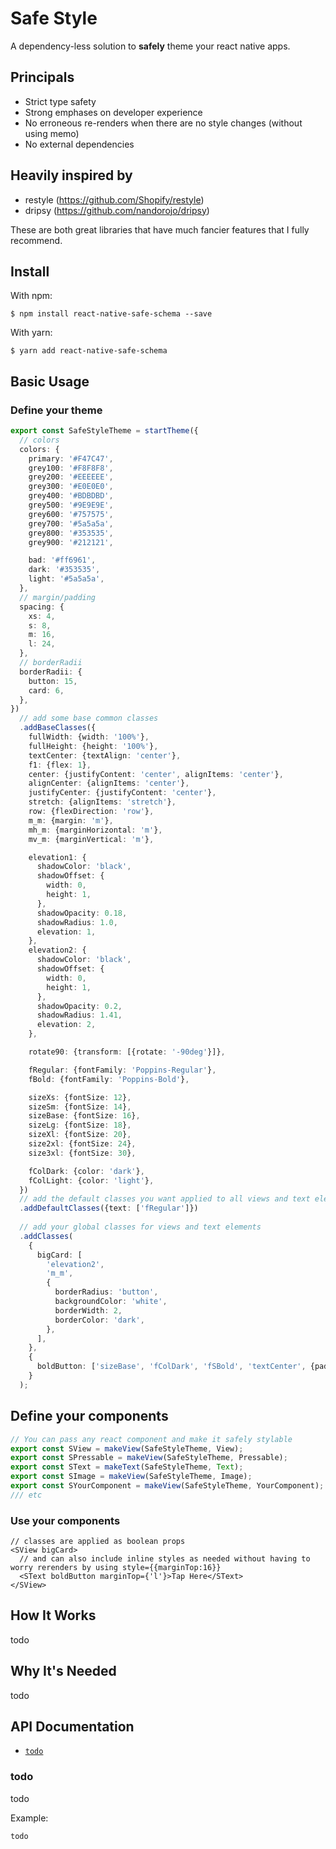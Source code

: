 # Safe Style

A dependency-less solution to **safely** theme your react native apps.

## Principals
- Strict type safety
- Strong emphases on developer experience
- No erroneous re-renders when there are no style changes (without using memo)
- No external dependencies


## Heavily inspired by
- restyle (https://github.com/Shopify/restyle)
- dripsy (https://github.com/nandorojo/dripsy)

These are both great libraries that have much fancier features that I fully recommend.


## Install

With npm:

```
$ npm install react-native-safe-schema --save
```

With yarn:

```
$ yarn add react-native-safe-schema
```

## Basic Usage

### Define your theme

```ts
export const SafeStyleTheme = startTheme({
  // colors
  colors: {
    primary: '#F47C47',
    grey100: '#F8F8F8',
    grey200: '#EEEEEE',
    grey300: '#E0E0E0',
    grey400: '#BDBDBD',
    grey500: '#9E9E9E',
    grey600: '#757575',
    grey700: '#5a5a5a',
    grey800: '#353535',
    grey900: '#212121',

    bad: '#ff6961',
    dark: '#353535',
    light: '#5a5a5a',
  },
  // margin/padding
  spacing: {
    xs: 4,
    s: 8,
    m: 16,
    l: 24,
  },
  // borderRadii
  borderRadii: {
    button: 15,
    card: 6,
  },
})
  // add some base common classes 
  .addBaseClasses({
    fullWidth: {width: '100%'},
    fullHeight: {height: '100%'},
    textCenter: {textAlign: 'center'},
    f1: {flex: 1},
    center: {justifyContent: 'center', alignItems: 'center'},
    alignCenter: {alignItems: 'center'},
    justifyCenter: {justifyContent: 'center'},
    stretch: {alignItems: 'stretch'},
    row: {flexDirection: 'row'},
    m_m: {margin: 'm'},
    mh_m: {marginHorizontal: 'm'},
    mv_m: {marginVertical: 'm'},

    elevation1: {
      shadowColor: 'black',
      shadowOffset: {
        width: 0,
        height: 1,
      },
      shadowOpacity: 0.18,
      shadowRadius: 1.0,
      elevation: 1,
    },
    elevation2: {
      shadowColor: 'black',
      shadowOffset: {
        width: 0,
        height: 1,
      },
      shadowOpacity: 0.2,
      shadowRadius: 1.41,
      elevation: 2,
    },

    rotate90: {transform: [{rotate: '-90deg'}]},

    fRegular: {fontFamily: 'Poppins-Regular'},
    fBold: {fontFamily: 'Poppins-Bold'},

    sizeXs: {fontSize: 12},
    sizeSm: {fontSize: 14},
    sizeBase: {fontSize: 16},
    sizeLg: {fontSize: 18},
    sizeXl: {fontSize: 20},
    size2xl: {fontSize: 24},
    size3xl: {fontSize: 30},

    fColDark: {color: 'dark'},
    fColLight: {color: 'light'},
  })
  // add the default classes you want applied to all views and text elements (if any)
  .addDefaultClasses({text: ['fRegular']})
  
  // add your global classes for views and text elements
  .addClasses(
    {
      bigCard: [
        'elevation2',
        'm_m',
        {
          borderRadius: 'button',
          backgroundColor: 'white',
          borderWidth: 2,
          borderColor: 'dark',
        },
      ],
    },
    {
      boldButton: ['sizeBase', 'fColDark', 'fSBold', 'textCenter', {padding: 's', marginVertical: 's'}],
    }
  );
```
## Define your components

```ts
// You can pass any react component and make it safely stylable
export const SView = makeView(SafeStyleTheme, View);
export const SPressable = makeView(SafeStyleTheme, Pressable);
export const SText = makeText(SafeStyleTheme, Text);
export const SImage = makeView(SafeStyleTheme, Image);
export const SYourComponent = makeView(SafeStyleTheme, YourComponent);
/// etc
```

### Use your components

```tsx
// classes are applied as boolean props
<SView bigCard>
  // and can also include inline styles as needed without having to worry rerenders by using style={{marginTop:16}}
  <SText boldButton marginTop={'l'}>Tap Here</SText>
</SView>
```

## How It Works

todo

## Why It's Needed

todo

## API Documentation

- [`todo`](#todo)

### todo

<a name="todo" />

todo

Example:

```ts
todo
```
